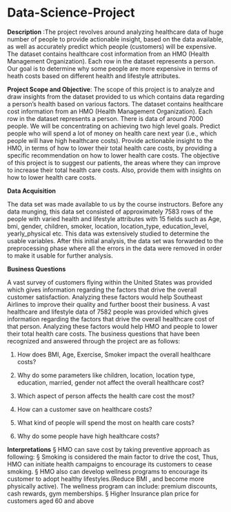 # Data-Science-Project
**Description** :The project revolves around analyzing healthcare data of huge number of people to provide actionable insight, based on the data available, as well as accurately predict which people (customers) will be expensive. The dataset contains healthcare cost information from an HMO (Health Management Organization). Each row in the dataset represents a person. Our goal is to determine why some people are more expensive in terms of heath costs based on different health and lifestyle attributes.    

**Project Scope and Objective**: The scope of this project is to analyze and draw insights from the dataset provided to us which contains data regarding a person’s health based on various factors. The dataset contains healthcare cost information from an HMO (Health Management Organization). Each row in the dataset represents a person. There is data of around 7000 people.
We will be concentrating on achieving two high level goals. Predict people who will spend a lot of money on health care next year (i.e., which people will have high healthcare costs). 
Provide actionable insight to the HMO, in terms of how to lower their total health care costs, by providing a specific recommendation on how to lower health care costs. 
The objective of this project is to suggest our patients, the areas where they can improve to increase their total health care costs. Also, provide them with insights on how to lower health care costs. 

**Data Acquisition**

The data set was made available to us by the course instructors. Before any data munging, this data set consisted of approximately 7583 rows of the people with varied health and lifestyle attributes with 15 fields such as Age, bmi, gender, children, smoker, location, location_type, education_level, yearly_physical etc.
This data was extensively studied to determine the usable variables. After this initial analysis, the data set was forwarded to the preprocessing phase where all the errors in the data were removed in order to make it usable for further analysis.

**Business Questions**

A vast survey of customers flying within the United States was provided which gives information regarding the factors that drive the overall customer satisfaction. Analyzing these factors would help Southeast Airlines to improve their quality and further boost their business.
A vast healthcare and lifestyle data of 7582 people was provided which gives information regarding the factors that drive the overall healthcare cost of that person. Analyzing these factors would help HMO and people to lower their total health care costs.
The business questions that have been recognized and answered through the project are as follows:

1.	How does BMI, Age, Exercise, Smoker impact the overall healthcare costs?

2.	Why do some parameters like children, location, location type, education, married, gender not affect the overall healthcare cost?

3.	Which aspect of person affects the health care cost the most?

4.	How can a customer save on healthcare costs?

5.	What kind of people will spend the most on health care costs?

6.	Why do some people have high healthcare costs?

**Interpretations**
§	HMO can save cost by taking preventive approach as following:
§	Smoking is considered the main factor to drive the cost, Thus, HMO can initiate health campaigns to encourage its customers to cease smoking.
§	HMO also can develop wellness programs to encourage its customer to adopt healthy lifestyles.(Reduce BMI , and become more physically active). The wellness program can include: premium discounts, cash rewards, gym memberships.
§	Higher Insurance plan price for customers aged 60 and above






